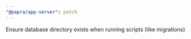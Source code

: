 ```yaml
---
"@papra/app-server": patch
---
```


Ensure database directory exists when running scripts (like migrations)
